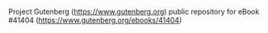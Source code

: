 Project Gutenberg (https://www.gutenberg.org) public repository for eBook #41404 (https://www.gutenberg.org/ebooks/41404)
